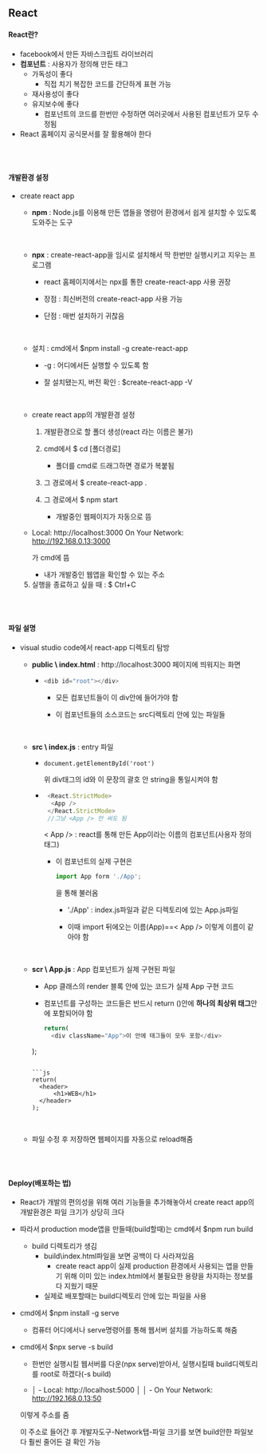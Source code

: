 ## React



#### React란?

- facebook에서 만든 자바스크립트 라이브러리
- **컴포넌트** : 사용자가 정의해 만든 태그
  - 가독성이 좋다
    - 직접 치기 복잡한 코드를 간단하게 표현 가능
  - 재사용성이 좋다
  - 유지보수에 좋다
    - 컴포넌트의 코드를 한번만 수정하면 여러곳에서 사용된 컴포넌트가 모두 수정됨
- React 홈페이지 공식문서를 잘 활용해야 한다

<br><br>

#### 개발환경 설정

- create react app

  - **npm** : Node.js를 이용해 만든 앱들을 명령어 환경에서 쉽게 설치할 수 있도록 도와주는 도구

    ​      <br>

  - **npx** : create-react-app을 임시로 설치해서 딱 한번만 실행시키고 지우는 프로그램

    - react 홈페이지에서는 npx를 통한 create-react-app 사용 권장

    - 장점 : 최신버전의 create-react-app 사용 가능

    - 단점 : 매번 설치하기 귀찮음

      <br>

  - 설치 : cmd에서 $npm install -g create-react-app

    - -g : 어디에서든 실행할 수 있도록 함

    - 잘 설치됐는지, 버전 확인 : $create-react-app -V

      <br>

  - create react app의 개발환경 설정

    1. 개발환경으로 할 폴더 생성(react 라는 이름은 불가)

    2. cmd에서 $ cd [폴더경로]

       - 폴더를 cmd로 드래그하면 경로가 복붙됨

    3. 그 경로에서 $ create-react-app .

    4. 그 경로에서 $ npm start

       - 개발중인 웹페이지가 자동으로 뜸
    
   -   Local:            http://localhost:3000
           On Your Network:  http://192.168.0.13:3000

         가 cmd에 뜸

         - 내가 개발중인 웹앱을 확인할 수 있는 주소
    
    5. 실행을 종료하고 싶을 때 : $ Ctrl+C

<br><br>

#### 파일 설명

- visual studio code에서 react-app 디렉토리 탐방

  - **public \ index.html** : http://localhost:3000 페이지에 띄워지는 화면

    - ```js
      <dib id="root"></div>
      ```

      - 모든 컴포넌트들이 이 div안에 들어가야 함

      - 이 컴포넌트들의 소스코드는 src디렉토리 안에 있는 파일들

        <br>

  - **src \ index.js** : entry 파일

    - ```
      document.getElementById('root')
      ```

      위 div태그의 id와 이 문장의 괄호 안 string을 통일시켜야 함

    - ```js
       <React.StrictMode>
        <App />
       </React.StrictMode>
       //그냥 <App /> 만 써도 됨
      ```

      < App  /> : react를 통해 만든 App이라는 이름의 컴포넌트(사용자 정의 태그) 

      - 이 컴포넌트의 실제 구현은

        ```js
        import App form './App'; 
        ```

        을 통해 불러옴

        - './App' : index.js파일과 같은 디렉토리에 있는 App.js파일

        - 이때 import 뒤에오는 이름(App)==< App  />  이렇게 이름이 같아야 함

          <br>

  - **scr \ App.js** : App 컴포넌트가 실제 구현된 파일

    - App 클래스의 render 블록 안에 있는 코드가 실제 App 구현 코드

    - 컴포넌트를 구성하는 코드들은 반드시 return ()안에 **하나의 최상위 태그**안에 포함되어야 함

      ```js
      return(
      	<div className="App">이 안에 태그들이 모두 포함</div>
    );
      ```
    
      ```js
    return(
      	<header>
      		<h1>WEB</h1>
      	</header>
      );
      ```
  
    <br>
  
  - 파일 수정 후 저장하면 웹페이지를 자동으로 reload해줌
  
    <br><br>

#### Deploy(배포하는 법)

- React가 개발의 편의성을 위해 여러 기능들을 추가해놓아서 create react app의 개발환경은 파일 크기가 상당히 크다

- 따라서 production mode앱을 만들때(build할때)는 cmd에서 $npm run build

  - build 디렉토리가 생김
    - build\index.html파일을 보면 공백이 다 사라져있음
      - create react app이 실제 production 환경에서 사용되는 앱을 만들기 위해 이미 있는 index.html에서 불필요한 용량을 차지하는 정보를 다 지웠기 때문
    - 실제로 배포할때는 build디렉토리 안에 있는 파일을 사용

- cmd에서 $npm install -g serve

  - 컴퓨터 어디에서나 serve명령어를 통해 웹서버 설치를 가능하도록 해줌

- cmd에서 $npx serve -s build 

  - 한번만 실행시킬 웹서버를 다운(npx serve)받아서, 실행시킬때 build디렉토리를 root로 하겠다(-s build)

  -    │   - Local:            http://localhost:5000 
     │
     │   - On Your Network:  http://192.168.0.13:50

     이렇게 주소를 줌

     이 주소로 들어간 후 개발자도구-Network탭-파일 크기를 보면 build안한 파일보다 훨씬 줄어든 걸 확인 가능